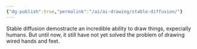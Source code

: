 ```yaml
---
{"dg-publish":true,"permalink":"/ai/ai-drawing/stable-diffusion/"}
---
```


Stable diffusion demostracte an incredible ability to draw things, expecially humans. But until now, it still have not yet solved the problem of drawing wired hands and feet.
